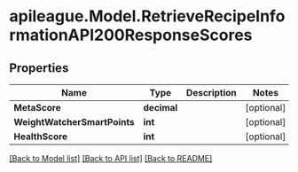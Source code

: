 # apileague.Model.RetrieveRecipeInformationAPI200ResponseScores

## Properties

Name | Type | Description | Notes
------------ | ------------- | ------------- | -------------
**MetaScore** | **decimal** |  | [optional] 
**WeightWatcherSmartPoints** | **int** |  | [optional] 
**HealthScore** | **int** |  | [optional] 

[[Back to Model list]](../README.md#documentation-for-models) [[Back to API list]](../README.md#documentation-for-api-endpoints) [[Back to README]](../README.md)

